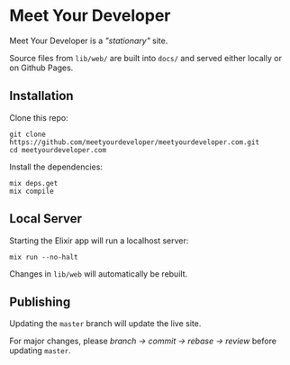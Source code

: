 # Meet Your Developer

Meet Your Developer is a _"stationary"_ site.

Source files from `lib/web/` are built into `docs/` and served either locally or on Github Pages.

## Installation

Clone this repo:

```shell
git clone https://github.com/meetyourdeveloper/meetyourdeveloper.com.git
cd meetyourdeveloper.com
```

Install the dependencies:

```shell
mix deps.get
mix compile
```

## Local Server

Starting the Elixir app will run a localhost server:

```shell
mix run --no-halt
```

Changes in `lib/web` will automatically be rebuilt.

## Publishing

Updating the `master` branch will update the live site.

For major changes, please _branch -> commit -> rebase -> review_ before updating `master`.
